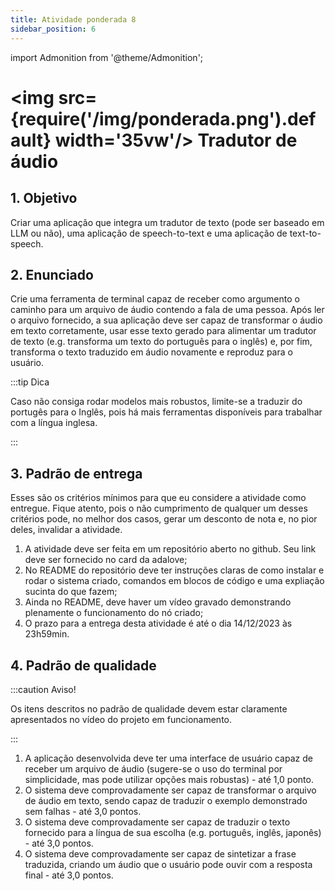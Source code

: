 ```yaml
---
title: Atividade ponderada 8
sidebar_position: 6
---
```

import Admonition from '@theme/Admonition';

# <img src={require('/img/ponderada.png').default} width='35vw'/> Tradutor de áudio

## 1. Objetivo

Criar uma aplicação que integra um tradutor de texto (pode ser baseado em LLM
ou não), uma aplicação de speech-to-text e uma aplicação de text-to-speech.

## 2. Enunciado

Crie uma ferramenta de terminal capaz de receber como argumento o caminho para
um arquivo de áudio contendo a fala de uma pessoa. Após ler o arquivo
fornecido, a sua aplicação deve ser capaz de transformar o áudio em texto
corretamente, usar esse texto gerado para alimentar um tradutor de texto (e.g.
transforma um texto do português para o inglês) e, por fim, transforma o texto
traduzido em áudio novamente e reproduz para o usuário.

:::tip Dica

Caso não consiga rodar modelos mais robustos, limite-se a traduzir do portugês
para o Inglês, pois há mais ferramentas disponíveis para trabalhar com a língua
inglesa.

:::


## 3. Padrão de entrega

Esses são os critérios mínimos para que eu considere a atividade como entregue.
Fique atento, pois o não cumprimento de qualquer um desses critérios pode, no
melhor dos casos, gerar um desconto de nota e, no pior deles, invalidar a
atividade.

1. A atividade deve ser feita em um repositório aberto no github. Seu link deve
   ser fornecido no card da adalove;
2. No README do repositório deve ter instruções claras de como instalar e rodar
   o sistema criado, comandos em blocos de código e uma expliação sucinta do
   que fazem;
3. Ainda no README, deve haver um vídeo gravado demonstrando plenamente o
   funcionamento do nó criado;
4. O prazo para a entrega desta atividade é até o dia 14/12/2023 às 23h59min.

## 4. Padrão de qualidade

:::caution Aviso!

Os itens descritos no padrão de qualidade devem estar claramente apresentados
no vídeo do projeto em funcionamento.

:::

1. A aplicação desenvolvida deve ter uma interface de usuário capaz de receber
   um arquivo de áudio (sugere-se o uso do terminal por simplicidade, mas pode
   utilizar opções mais robustas) - até 1,0 ponto.
2. O sistema deve comprovadamente ser capaz de transformar o arquivo de áudio
   em texto, sendo capaz de traduzir o exemplo demonstrado sem falhas - até 3,0
   pontos.
3. O sistema deve comprovadamente ser capaz de traduzir o texto fornecido para
   a língua de sua escolha (e.g. português, inglês, japonês) - até 3,0 pontos.
4. O sistema deve comprovadamente ser capaz de sintetizar a frase traduzida,
   criando um áudio que o usuário pode ouvir com a resposta final - até 3,0
   pontos.
